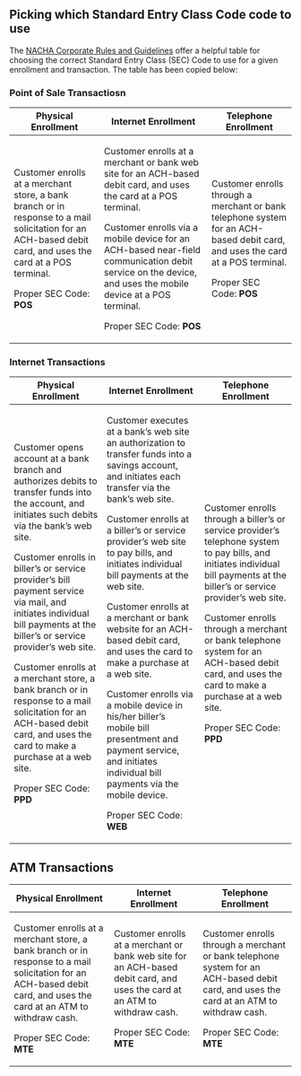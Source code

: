 ## Picking which Standard Entry Class Code code to use

The [NACHA Corporate Rules and Guidelines](https://github.com/moov-io/ach/blob/master/documentation/2013-Corporate-Rules-and-Guidelines.pdf) offer a helpful table for choosing the correct Standard Entry Class (SEC) Code to use for a given enrollment and transaction. The table has been copied below:

### Point of Sale Transactiosn

| Physical Enrollment | Internet Enrollment | Telephone Enrollment |
|---|---|---|
| <p>Customer enrolls at a merchant store, a bank branch or in response to a mail solicitation for an ACH-based debit card, and uses the card at a POS terminal.</p><p>Proper SEC Code: **POS**</p> | <p>Customer enrolls at a merchant or bank web site for an ACH-based debit card, and uses the card at a POS terminal.</p><p>Customer enrolls via a mobile device for an ACH-based near-field communication debit service on the device, and uses the mobile device at a POS terminal.</p><p>Proper SEC Code: **POS**</p> | <p>Customer enrolls through a merchant or bank telephone system for an ACH-based debit card, and uses the card at a POS terminal.</p><p>Proper SEC Code: **POS**</p> |

### Internet Transactions

| Physical Enrollment | Internet Enrollment | Telephone Enrollment |
|---|---|---|
| <p>Customer opens account at a bank branch and authorizes debits to transfer funds into the account, and initiates such debits via the bank’s web site.</p><p>Customer enrolls in biller’s or service provider’s bill payment service via mail, and initiates individual bill payments at the biller’s or service provider’s web site.</p><p>Customer enrolls at a merchant store, a bank branch or in response to a mail solicitation for an ACH-based debit card, and uses the card to make a purchase at a web site.</p><p>Proper SEC Code: **PPD**</p> | <p>Customer executes at a bank’s web site an authorization to transfer funds into a savings account, and initiates each transfer via the bank’s web site.</p><p>Customer enrolls at a biller’s or service provider’s web site to pay bills, and initiates individual bill payments at the web site.</p><p>Customer enrolls at a merchant or bank website for an ACH-based debit card, and uses the card to make a purchase at a web site.</p><p>Customer enrolls via a mobile device in his/her biller’s mobile bill presentment and payment service, and initiates individual bill payments via the mobile device.</p><p>Proper SEC Code: **WEB**</p> | <p>Customer enrolls through a biller’s or service provider’s telephone system to pay bills, and initiates individual bill payments at the biller’s or service provider’s web site.</p><p>Customer enrolls through a merchant or bank telephone system for an ACH-based debit card, and uses the card to make a purchase at a web site.</p><p>Proper SEC Code: **PPD**</p> |

## ATM Transactions

| Physical Enrollment | Internet Enrollment | Telephone Enrollment |
|---|---|---|
| <p>Customer enrolls at a merchant store, a bank branch or in response to a mail solicitation for an ACH-based debit card, and uses the card at an ATM to withdraw cash.</p><p>Proper SEC Code: **MTE**</p> | <p>Customer enrolls at a merchant or bank web site for an ACH-based debit card, and uses the card at an ATM to withdraw cash.</p><p>Proper SEC Code: **MTE**</p> | <p>Customer enrolls through a merchant or bank telephone system for an ACH-based debit card, and uses the card at an ATM to withdraw cash.</p><p>Proper SEC Code: **MTE**</p> |
